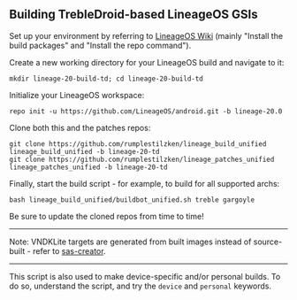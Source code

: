 
## Building TrebleDroid-based LineageOS GSIs ##

Set up your environment by referring to [LineageOS Wiki](https://wiki.lineageos.org/devices/TP1803/build) (mainly "Install the build packages" and "Install the repo command").

Create a new working directory for your LineageOS build and navigate to it:

    mkdir lineage-20-build-td; cd lineage-20-build-td

Initialize your LineageOS workspace:

    repo init -u https://github.com/LineageOS/android.git -b lineage-20.0

Clone both this and the patches repos:

    git clone https://github.com/rumplestilzken/lineage_build_unified lineage_build_unified -b lineage-20-td
    git clone https://github.com/rumplestilzken/lineage_patches_unified lineage_patches_unified -b lineage-20-td

Finally, start the build script - for example, to build for all supported archs:

    bash lineage_build_unified/buildbot_unified.sh treble gargoyle

Be sure to update the cloned repos from time to time!

---

Note: VNDKLite targets are generated from built images instead of source-built - refer to [sas-creator](https://github.com/AndyCGYan/sas-creator).

---

This script is also used to make device-specific and/or personal builds. To do so, understand the script, and try the `device` and `personal` keywords.

